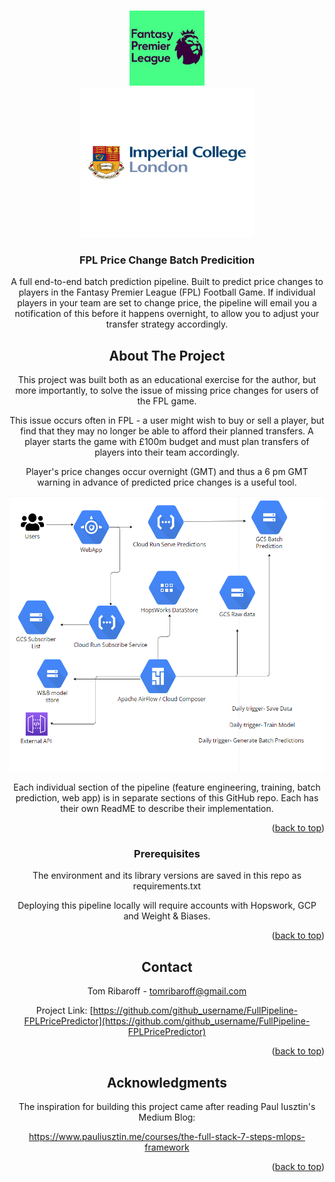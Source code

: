 <a name="readme-top"></a>




<!-- PROJECT LOGO -->
<br />
<div align="center">
  <a href="https://github.com/tomribaroff/FullPipeline-FPLPricePredictor">
    <img src="fpl_logo.jpeg" alt="Logo" width="120" height="120">
  </a>

  <div align="center">
  <a href="https://github.com/tomribaroff/FullPipeline-FPLPricePredictor">
    <img src="Imperial-College-London-logo1.jpg" alt="Logo" width="280" height="240">
  </a>

<h3 align="center">FPL Price Change Batch Predicition</h3>

  <p align="center">
    A full end-to-end batch prediction pipeline. Built to predict price changes to players in the Fantasy Premier League (FPL) Football Game. If individual players in your team are set to change price, the pipeline will email you a notification of this before it happens overnight, to allow you to adjust your transfer strategy accordingly. 
   
</div>

<!-- ABOUT THE PROJECT -->
## About The Project

This project was built both as an educational exercise for the author, but more importantly, to solve the issue of missing price changes for users of the FPL game.

This issue occurs often in FPL - a user might wish to buy or sell a player, but find that they may no longer be able to afford their planned transfers. A player starts the game with £100m budget and must plan transfers of players into their team accordingly.

Player's price changes occur overnight (GMT) and thus a 6 pm GMT warning in advance of predicted price changes is a useful tool.

<div align="center">
  <a href="https://github.com/tomribaroff/FullPipeline-FPLPricePredictor">
    <img src="Pipeline-Diagram.png" alt="Logo" width="600" height="440">
  </a>

Each individual section of the pipeline (feature engineering, training, batch prediction, web app) is in separate sections of this GitHub repo. Each has their own ReadME to describe their implementation.

<p align="right">(<a href="#readme-top">back to top</a>)</p>


### Prerequisites

The environment and its library versions are saved in this repo as requirements.txt

Deploying this pipeline locally will require accounts with Hopswork, GCP and Weight & Biases.

<p align="right">(<a href="#readme-top">back to top</a>)</p>



<!-- CONTACT -->
## Contact

Tom Ribaroff - tomribaroff@gmail.com

Project Link: [https://github.com/github_username/FullPipeline-FPLPricePredictor](https://github.com/github_username/FullPipeline-FPLPricePredictor)

<p align="right">(<a href="#readme-top">back to top</a>)</p>



<!-- ACKNOWLEDGMENTS -->
## Acknowledgments

The inspiration for building this project came after reading Paul Iusztin's Medium Blog: 

https://www.pauliusztin.me/courses/the-full-stack-7-steps-mlops-framework


<p align="right">(<a href="#readme-top">back to top</a>)</p>
